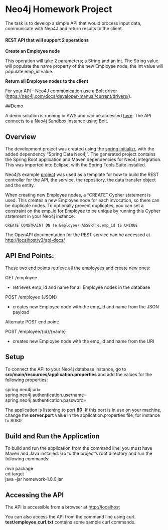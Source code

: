# Neo4j Homework Project

The task is to develop a simple API that would process input data, communicate with Neo4J and return results to the client.

#### REST API that will support 2 operations
**Create an Employee node**

This operation will take 2 parameters; a String and an int. The String value will populate the name property of the new Employee node, the int value will populate emp_id value.


**Return all Employee nodes to the client**

For your API - Neo4J communication use a Bolt driver (https://neo4j.com/docs/developer-manual/current/drivers/).

##Demo

A demo solution is running in AWS and can be accessed [here](http://44.200.245.161). The API connects to a Neo4j Sandbox instance using Bolt. 


## Overview

The development project was created using the [spring initializr](https://start.spring.io), with the added dependency “Spring Data Neo4j”. The generated project contains the Spring Boot application and Maven dependencies for Neo4j integration. This was imported into Eclipse, with the Spring Tools Suite installed.

Neo4j’s example [project](https://github.com/neo4j-examples/movies-java-spring-data-neo4j) was used as a template for how to build the REST controller for the API, the service, the repository, the data transfer object and the entity.

When creating new Employee nodes, a “CREATE” Cypher statement is used. This creates a new Employee node for each invocation, so there can be duplicate nodes. To optionally prevent duplicates, you can set a constraint on the emp_id for Employee to be unique by running this Cypher statement in your Neo4j instance:

    CREATE CONSTRAINT ON (e:Employee) ASSERT e.emp_id IS UNIQUE

The OpenAPI documentation for the REST service can be accessed at [http://localhost/v3/api-docs/](http://localhost/v3/api-docs/)

## API End Points:

These two end points retrieve all the employees and create new ones:
 
GET /employee
- retrieves emp_id and name for all Employee nodes in the database

POST /employee {JSON} 
- creates new Employee node with the emp_id and name from the JSON payload


Alternate POST end point:

POST /employee/{id}/{name} 
- creates new Employee node with the emp_id and name from the URI

## Setup

To connect the API to your Neo4j database instance, go to **src/main/resources/application.properties** and add the values for the following properties:

spring.neo4j.uri=  
spring.neo4j.authentication.username=  
spring.neo4j.authentication.password=

The application is listening to port **80**. If this port is in use on your machine, change the **server.port** value in the application.properties file, for instance to 8080.

## Build and Run the Application
To build and run the application from the command line, you must have Maven and Java installed. Go to the project’s root directory and run the following commands:

mvn package  
cd target  
java -jar homework-1.0.0.jar

## Accessing the API

The API is accessible from a browser at [http://localhost](http://localhost)

You can also access the API from the command line using curl. **test/employee.curl.txt** contains some sample curl commands.


